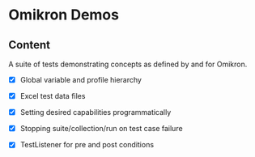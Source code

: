 # Omikron Demos

## Content
A suite of tests demonstrating concepts as defined by and for Omikron.

- [x] Global variable and profile hierarchy
- [x] Excel test data files
- [x] Setting desired capabilities programmatically
- [x] Stopping suite/collection/run on test case failure
- [x] TestListener for pre and post conditions


